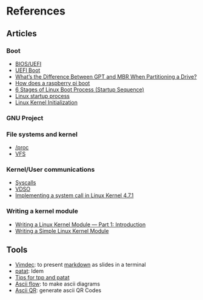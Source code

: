 # References

## Articles

### Boot

- [BIOS/UEFI](https://www.malekal.com/le-bios-uefi/)
- [UEFI
  Boot](https://www.happyassassin.net/2014/01/25/uefi-boot-how-does-that-actually-work-then/)
- [What’s the Difference Between GPT and MBR When Partitioning a Drive?](https://www.howtogeek.com/193669/whats-the-difference-between-gpt-and-mbr-when-partitioning-a-drive/)
- [How does a raspberry pi
  boot](https://raspberrypi.stackexchange.com/questions/10489/how-does-raspberry-pi-boot)
- [6 Stages of Linux Boot Process (Startup Sequence)](https://www.thegeekstuff.com/2011/02/linux-boot-process/)
- [Linux startup process](https://en.wikipedia.org/wiki/Linux_startup_process)
- [Linux Kernel Initialization](http://glennastory.net/boot/linux.html)

### GNU Project



### File systems and kernel

- [/proc](https://www.thegeekdiary.com/understanding-the-proc-file-system/)
- [VFS](https://en.wikipedia.org/wiki/Virtual_file_system)

### Kernel/User communications

- [Syscalls](http://blog.rchapman.org/posts/Linux_System_Call_Table_for_x86_64/)
- [VDSO](http://man7.org/linux/man-pages/man7/vdso.7.html)
- [Implementing a system call in Linux Kernel 4.7.1](https://medium.com/@ssreehari/implementing-a-system-call-in-linux-kernel-4-7-1-6f98250a8c38)

### Writing a kernel module

- [Writing a Linux Kernel Module — Part 1: Introduction](http://derekmolloy.ie/writing-a-linux-kernel-module-part-1-introduction/)
- [Writing a Simple Linux Kernel Module](https://blog.sourcerer.io/writing-a-simple-linux-kernel-module-d9dc3762c234)

## Tools

- [Vimdec](https://github.com/tybenz/vimdeck): to present 
  [markdown](https://en.wikipedia.org/wiki/Markdown) as slides in a terminal
- [patat](https://github.com/jaspervdj/patat): Idem
- [Tips for tpp and patat](https://www.thelinuxrain.com/articles/tips-for-tpp-and-patat)
- [Ascii flow](http://asciiflow.com/): to make ascii diagrams
- [Ascii QR](http://asciiqr.com/): generate ascii QR Codes


